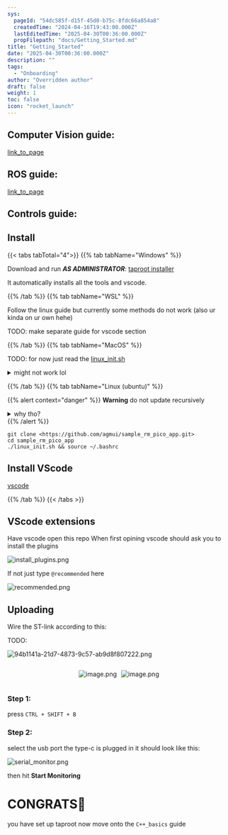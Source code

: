 ```yaml
---
sys:
  pageId: "54dc585f-d15f-45d0-b75c-8fdc66a854a8"
  createdTime: "2024-04-16T19:43:00.000Z"
  lastEditedTime: "2025-04-30T00:36:00.000Z"
  propFilepath: "docs/Getting_Started.md"
title: "Getting_Started"
date: "2025-04-30T00:36:00.000Z"
description: ""
tags:
  - "Onboarding"
author: "Overridden author"
draft: false
weight: 1
toc: false
icon: "rocket_launch"
---
```


## Computer Vision guide:

[link_to_page](86d45bc0-388b-4d26-8848-44f255f73d0e)

## ROS guide:

[link_to_page](3c76c1de-ec8f-46d6-8b0a-294005edc2d5)

## Controls guide:

## Install

{{< tabs tabTotal="4">}}
{{% tab tabName="Windows" %}}

Download and run _**AS ADMINISTRATOR**_: [taproot installer](https://github.com/Thornbots/TeachingFreshies/releases/tag/1.0)

It automatically installs all the tools and vscode.

{{% /tab %}}
{{% tab tabName="WSL" %}}

Follow the linux guide but currently some methods do not work (also ur kinda on ur own hehe)

TODO: make separate guide for vscode section

{{% /tab %}}
{{% tab tabName="MacOS" %}}

TODO: for now just read the [linux_init.sh](https://github.com/agmui/sample_rm_pico_app/blob/main/linux_init.sh)

<details>
<summary>might not work lol</summary>

`brew install libusb pkg-config`

Next install: [vscode](https://code.visualstudio.com/Download)

</details>

{{% /tab %}}
{{% tab tabName="Linux (ubuntu)" %}}

{{% alert context="danger" %}}
**Warning** do not update recursively
<details>
<summary>why tho?</summary>
There are some submodules that may go on for a while (like tinyusb) and I highly
recommend you don't need to get them.
If you want to see what submodules I update just look in `linux_init.sh`
</details>
{{% /alert %}}

```shell
git clone <https://github.com/agmui/sample_rm_pico_app.git>
cd sample_rm_pico_app
./linux_init.sh && source ~/.bashrc
```

## Install VScode

[vscode](https://code.visualstudio.com/Download)

{{% /tab %}}
{{< /tabs >}}

## VScode extensions

Have vscode open this repo
When first opining vscode should ask you to install the plugins

![install_plugins.png](https://prod-files-secure.s3.us-west-2.amazonaws.com/d518164a-d88e-44d1-a4ee-3adb3bd8bce0/89bd30f0-1825-4e77-867b-0a41ce370880/install_plugins.png?X-Amz-Algorithm=AWS4-HMAC-SHA256&X-Amz-Content-Sha256=UNSIGNED-PAYLOAD&X-Amz-Credential=ASIAZI2LB4662ZB6VZ6E%2F20250606%2Fus-west-2%2Fs3%2Faws4_request&X-Amz-Date=20250606T070915Z&X-Amz-Expires=3600&X-Amz-Security-Token=IQoJb3JpZ2luX2VjEH8aCXVzLXdlc3QtMiJIMEYCIQDZsn2ZI9ZkncqXjiCmDDVnJ4brvo%2BCzsVsPHKnDY1IpAIhAKyXKQ82ASQzGBaG%2B%2F32SJIMqToGknMKzwdj1wsRwLFOKv8DCFcQABoMNjM3NDIzMTgzODA1IgwkCLqvQkm50e9Ra48q3AMU8H7yn9InPE49PIPMJgBrD6n3I%2B1FFXDz9lryo%2Fp5wcVIOBq43yojZhiknJ9dYDowcAHcNcINwJnXIPiga4EjXUQ12eSAo0eqxbGndDayOsAteaIWU1UVf1ZtKMCR3l4YhZDzxPzqdejmd6gaSVIt8ec0d1WiL37wpHLFaPRcgWVrQeQrxsitIIW5QXLAtACAjsTwDjz1AgxpmFm7TxuEEbS0RhwbSzudYUqc1WbT9MbJ1LIwrIKQIeHfWuTWfe%2FBFi8WlF7q4khXJhBxhWbVEuhH7U3T13gjRk1OKu9L6hrUX%2FHMEdEIaTTW3tPw1AwLrMb9tm0Au2t9R7F4YzqCAvrYR2zGLWBoofJ0OAc08r5JDabbxpFrfG7cOj4%2B4DJY5%2FfZ%2FT9GcedYZcIdjUSYsBX5X%2BtMHKTMEc6jE9ABEXveg5R4U0%2F%2Bmwj71Ce00INyRUHbNN9hIXDYL5Vyc3GjSTwlZXCxvWbICQ8e24sO9JWiDaZj6FapOggHR80C0HxpNW8buZortUPRc9pY7Pah108ivL2nCajQHzYnIBzcZxa3sceEmJqsDpUxTEwzi0KKuDjnlCHZ0kcyBO608APh4OW2o1daNTd1tOSxs5ATyvrePE%2Bf3QAzt48psjCDk4rCBjqkAVQBgbLRvBbs4jnplqkE%2BqeiSbLhxOuxU6iSpDx7uE7paBhYsF%2BAPHelHMeKZZkch1Um8QfanoIVtVlj%2FdvA%2BdhfBRnmEt1JZDEGtuOGiW1zPrAOE8%2BGg0DsmOB9WpJ%2Bl4JOeG1qsbTzewCnMRI7ILsRFO6%2Byf8DSrEsfRqVig0B4HRfRYidCMlZS9swmHEXzPC3Fd4993dO5rTLJ83EiQO7msaz&X-Amz-Signature=710f282c8b543e01dfe9f2d7331b0bda711e095ce684d2abad8cec6a02ce2be5&X-Amz-SignedHeaders=host&x-id=GetObject)

If not just type `@recommended` here  

![recommended.png](https://prod-files-secure.s3.us-west-2.amazonaws.com/d518164a-d88e-44d1-a4ee-3adb3bd8bce0/61e661e9-5d85-4dfc-be0d-8d2097a5e793/recommended.png?X-Amz-Algorithm=AWS4-HMAC-SHA256&X-Amz-Content-Sha256=UNSIGNED-PAYLOAD&X-Amz-Credential=ASIAZI2LB4662ZB6VZ6E%2F20250606%2Fus-west-2%2Fs3%2Faws4_request&X-Amz-Date=20250606T070915Z&X-Amz-Expires=3600&X-Amz-Security-Token=IQoJb3JpZ2luX2VjEH8aCXVzLXdlc3QtMiJIMEYCIQDZsn2ZI9ZkncqXjiCmDDVnJ4brvo%2BCzsVsPHKnDY1IpAIhAKyXKQ82ASQzGBaG%2B%2F32SJIMqToGknMKzwdj1wsRwLFOKv8DCFcQABoMNjM3NDIzMTgzODA1IgwkCLqvQkm50e9Ra48q3AMU8H7yn9InPE49PIPMJgBrD6n3I%2B1FFXDz9lryo%2Fp5wcVIOBq43yojZhiknJ9dYDowcAHcNcINwJnXIPiga4EjXUQ12eSAo0eqxbGndDayOsAteaIWU1UVf1ZtKMCR3l4YhZDzxPzqdejmd6gaSVIt8ec0d1WiL37wpHLFaPRcgWVrQeQrxsitIIW5QXLAtACAjsTwDjz1AgxpmFm7TxuEEbS0RhwbSzudYUqc1WbT9MbJ1LIwrIKQIeHfWuTWfe%2FBFi8WlF7q4khXJhBxhWbVEuhH7U3T13gjRk1OKu9L6hrUX%2FHMEdEIaTTW3tPw1AwLrMb9tm0Au2t9R7F4YzqCAvrYR2zGLWBoofJ0OAc08r5JDabbxpFrfG7cOj4%2B4DJY5%2FfZ%2FT9GcedYZcIdjUSYsBX5X%2BtMHKTMEc6jE9ABEXveg5R4U0%2F%2Bmwj71Ce00INyRUHbNN9hIXDYL5Vyc3GjSTwlZXCxvWbICQ8e24sO9JWiDaZj6FapOggHR80C0HxpNW8buZortUPRc9pY7Pah108ivL2nCajQHzYnIBzcZxa3sceEmJqsDpUxTEwzi0KKuDjnlCHZ0kcyBO608APh4OW2o1daNTd1tOSxs5ATyvrePE%2Bf3QAzt48psjCDk4rCBjqkAVQBgbLRvBbs4jnplqkE%2BqeiSbLhxOuxU6iSpDx7uE7paBhYsF%2BAPHelHMeKZZkch1Um8QfanoIVtVlj%2FdvA%2BdhfBRnmEt1JZDEGtuOGiW1zPrAOE8%2BGg0DsmOB9WpJ%2Bl4JOeG1qsbTzewCnMRI7ILsRFO6%2Byf8DSrEsfRqVig0B4HRfRYidCMlZS9swmHEXzPC3Fd4993dO5rTLJ83EiQO7msaz&X-Amz-Signature=25773e8d17a1673e89dd445eceda0d2f5a5e71b05d25332b799d195ffb95ba85&X-Amz-SignedHeaders=host&x-id=GetObject)

## Uploading

Wire the ST-link according to this:

TODO:

![94b1141a-21d7-4873-9c57-ab9d8f807222.png](https://prod-files-secure.s3.us-west-2.amazonaws.com/d518164a-d88e-44d1-a4ee-3adb3bd8bce0/e5fad17d-ab82-4300-9f4c-505ab4b1202c/94b1141a-21d7-4873-9c57-ab9d8f807222.png?X-Amz-Algorithm=AWS4-HMAC-SHA256&X-Amz-Content-Sha256=UNSIGNED-PAYLOAD&X-Amz-Credential=ASIAZI2LB4662ZB6VZ6E%2F20250606%2Fus-west-2%2Fs3%2Faws4_request&X-Amz-Date=20250606T070915Z&X-Amz-Expires=3600&X-Amz-Security-Token=IQoJb3JpZ2luX2VjEH8aCXVzLXdlc3QtMiJIMEYCIQDZsn2ZI9ZkncqXjiCmDDVnJ4brvo%2BCzsVsPHKnDY1IpAIhAKyXKQ82ASQzGBaG%2B%2F32SJIMqToGknMKzwdj1wsRwLFOKv8DCFcQABoMNjM3NDIzMTgzODA1IgwkCLqvQkm50e9Ra48q3AMU8H7yn9InPE49PIPMJgBrD6n3I%2B1FFXDz9lryo%2Fp5wcVIOBq43yojZhiknJ9dYDowcAHcNcINwJnXIPiga4EjXUQ12eSAo0eqxbGndDayOsAteaIWU1UVf1ZtKMCR3l4YhZDzxPzqdejmd6gaSVIt8ec0d1WiL37wpHLFaPRcgWVrQeQrxsitIIW5QXLAtACAjsTwDjz1AgxpmFm7TxuEEbS0RhwbSzudYUqc1WbT9MbJ1LIwrIKQIeHfWuTWfe%2FBFi8WlF7q4khXJhBxhWbVEuhH7U3T13gjRk1OKu9L6hrUX%2FHMEdEIaTTW3tPw1AwLrMb9tm0Au2t9R7F4YzqCAvrYR2zGLWBoofJ0OAc08r5JDabbxpFrfG7cOj4%2B4DJY5%2FfZ%2FT9GcedYZcIdjUSYsBX5X%2BtMHKTMEc6jE9ABEXveg5R4U0%2F%2Bmwj71Ce00INyRUHbNN9hIXDYL5Vyc3GjSTwlZXCxvWbICQ8e24sO9JWiDaZj6FapOggHR80C0HxpNW8buZortUPRc9pY7Pah108ivL2nCajQHzYnIBzcZxa3sceEmJqsDpUxTEwzi0KKuDjnlCHZ0kcyBO608APh4OW2o1daNTd1tOSxs5ATyvrePE%2Bf3QAzt48psjCDk4rCBjqkAVQBgbLRvBbs4jnplqkE%2BqeiSbLhxOuxU6iSpDx7uE7paBhYsF%2BAPHelHMeKZZkch1Um8QfanoIVtVlj%2FdvA%2BdhfBRnmEt1JZDEGtuOGiW1zPrAOE8%2BGg0DsmOB9WpJ%2Bl4JOeG1qsbTzewCnMRI7ILsRFO6%2Byf8DSrEsfRqVig0B4HRfRYidCMlZS9swmHEXzPC3Fd4993dO5rTLJ83EiQO7msaz&X-Amz-Signature=b5379a31c4e9d5c89c30a769f3b9f55c3cded385b211fd3057a73f68c1576d59&X-Amz-SignedHeaders=host&x-id=GetObject)

<div style="display: flex;flex-direction: row; column-gap:10px; max-width: 630px;justify-content: center;">
<div>

![image.png](https://prod-files-secure.s3.us-west-2.amazonaws.com/d518164a-d88e-44d1-a4ee-3adb3bd8bce0/210ecb78-1116-4d7b-b9b7-2292f66fa2c2/image.png?X-Amz-Algorithm=AWS4-HMAC-SHA256&X-Amz-Content-Sha256=UNSIGNED-PAYLOAD&X-Amz-Credential=ASIAZI2LB4667ZDN3YK4%2F20250606%2Fus-west-2%2Fs3%2Faws4_request&X-Amz-Date=20250606T070923Z&X-Amz-Expires=3600&X-Amz-Security-Token=IQoJb3JpZ2luX2VjEH4aCXVzLXdlc3QtMiJGMEQCIDeWAS%2FgWf6Uaf1mlag%2BkictDbXSfasPmfiAtVnl%2BAFyAiByngFKlPk1EpcDGCl4qLbVMl64zNH8%2B%2FQdXAgllMmsACr%2FAwhXEAAaDDYzNzQyMzE4MzgwNSIM6xqorbCaWIKB5pGGKtwDUvWjoH4Q37cJZjqD1kuAbqT%2Bjrl2TiVSaVKYcJo5KKlftne5p1oIyWRuplfVMNPxnlX%2BqpeR9%2FZo0HPuP%2FDbeJ%2FEMYwfltLyOSipg0ldxl2Vp%2B0EIGjnjdnr52BxhyTi%2BLudX0Wg%2B3NJX%2B9ADHTBubeBbHu0lbIPiXM2u2sg1KTaA6rY7jAS002o%2FQDyponBAB7ZZWXGAhm%2BsdmB4SO%2BKuPba1sZ7EzndNtqoTHz6TYM3HCzpuhoubgSovkVjsvxy7%2FLN4AZJN4ckyhjSdVROL776hwGgmD7yx8CD2sfryKZLd%2F3PLEj5%2FcYJNMWMiw41EqMriE5Qzooy039e2Ui3Dx3eV%2Fcp3nSkzI%2Bb3SAIRwt%2BhED97QiO%2BC1519mZ2EBPgLkonISlLvqYg0q0JFzM6Y9bZ4PsFg%2FQwSp8xE1anmrod56mDmAr2lo%2BphQoQzOSNHZ96ur%2F27rDeqMue%2Fn0bvDtmfbz8yCpJ8PTaI9G%2F4cciQwaifeL5RsSKOQjxpEnT0z%2FDRyz5Mcb%2B69eG2ZL28TcUVwDbad5Ifp90%2FRPRlWWp5xq%2BDAuSGkCkPDADH28ikrFoqqzDDis0%2FU3frex7gkHTZbPqwgN%2BKES9hdfDF%2BW0H5Hi3fGz8NcY8w4%2FaJwgY6pgHYXM2%2Fk%2FdMTt46FaDLpgR4xYAxjZLXWvvOPuV9KYgVmI4Y9%2BAoOoU46z36K1reVkFgZML54ENtkUJ86iDWR3JZQhe8usEOD5r7%2B5cznXjsuefnJDJJ2pf1A3hkTIejeUYs%2BTPhXGxI%2BBJzOuPJLEGxYgavyZHyMP7UO4ygJ2fHpcstEyIkzBhIGd8odzFuIR7wPp0gJRf8g4lRxcvZFOcxTMCds35%2F&X-Amz-Signature=06cc627e1a9ff5bff3a7d129fef3399ff9de2c54a15f847f7d1e8761e9b49f86&X-Amz-SignedHeaders=host&x-id=GetObject)

</div>
<div>

![image.png](https://prod-files-secure.s3.us-west-2.amazonaws.com/d518164a-d88e-44d1-a4ee-3adb3bd8bce0/33a0fd0f-8ca6-4a86-8e09-26e95ded1fff/image.png?X-Amz-Algorithm=AWS4-HMAC-SHA256&X-Amz-Content-Sha256=UNSIGNED-PAYLOAD&X-Amz-Credential=ASIAZI2LB466UXEA7B6C%2F20250606%2Fus-west-2%2Fs3%2Faws4_request&X-Amz-Date=20250606T070925Z&X-Amz-Expires=3600&X-Amz-Security-Token=IQoJb3JpZ2luX2VjEHsaCXVzLXdlc3QtMiJGMEQCIAYb61fXOwMZQ6g8c3k2VViekpKogB3FpgARDaTDDN2mAiAprzL6bEZC6UW0e0A2jcS4LwbGsSx7AUNiFLgn6Fjnoyr%2FAwhUEAAaDDYzNzQyMzE4MzgwNSIMdnLTWJNciIGvo1WlKtwDPtoixRSJ0Vg07aO8FL%2B4Z%2FIn9PVZ5rmlyCqpvjxQ9dUt97Eikv0wq1eB8rKGD2eLPgVVXeTXN18ixfj6ivkkyccyaWzRdAeplQn2HkfIdwvliDfUBUZ9QSxliykIMtXRJUKeS8CRb4sViEAaa1SvTEnfedDZ0VKPX6FBq2MIdDtyeB5LMA6cmafL%2FUxFbyNaHurc0ic98SztLctasC9S7sMOfvve9IxPYR3NWMoJwXnhOO1mtc87VTrQLYinudAUx2SHyNDjIw62nOZoyNXS518J7e%2FOHW43n7Z%2BiuoMPkQeEN30ZCKu8YOJ8UhshxpoSOPOV0EpTKA7RF%2BCpcR5w3hEdMnPdpdMlGcdV85SmOzX6paCALxI5T4BQLYR28qV6qqDYQK3F3mYmxc0JSj2jjh7tD9bPcS471b0fQIOmOOq8pmSHXTspVU7Jsa0tW7OM4rGnSCAKACVpXxzfd5zdDPDfCkQqYZTRbp9iU1lh3cW6TwdJdTn3pSnQx2sow7rMNpjyOPOPai357q7xuSV1vd1%2ByCRoO%2FW68h0kkgu9pM5q65Gdc40TvxbEZiXj4fVGHpRjaJQ%2BvBV8KCE02LK1%2FT%2FaroTsPgUUAYmNIhUT%2BCVcRBkL2jEg6MXEJcwzreJwgY6pgFNMAZzZPJ5ECBuSiVtFZMJr6AxbmPn0%2F5%2BySKsKXmHTpvAqRD8JHPSHX4oXd68uqs7nA%2FY0%2BfbSe9poGvvQM8PvdjGHErAJQ9KMJDW6CHeHSAnNGCwJzfCLFf%2FhOTZywXR0SppK21Tgyskxy9eaObG9sU%2BDDZln3pl3GQiLTs023BJnD1I1%2BIGYRfGKrGbm3244%2FHZDuH7j2sv9jSGGsWhaBDNLUiF&X-Amz-Signature=b7b0296370917c039e1001f1d5bef2fe0f480d543df0d2454ac96f1da8bf3b94&X-Amz-SignedHeaders=host&x-id=GetObject)

</div>
</div>

### Step 1:

press `CTRL + SHIFT + B`

### Step 2:

select the usb port the type-c is plugged in it should look like this:

![serial_monitor.png](https://prod-files-secure.s3.us-west-2.amazonaws.com/d518164a-d88e-44d1-a4ee-3adb3bd8bce0/f03f4774-05d4-4393-b6a0-d5efb6d315ab/serial_monitor.png?X-Amz-Algorithm=AWS4-HMAC-SHA256&X-Amz-Content-Sha256=UNSIGNED-PAYLOAD&X-Amz-Credential=ASIAZI2LB4662ZB6VZ6E%2F20250606%2Fus-west-2%2Fs3%2Faws4_request&X-Amz-Date=20250606T070915Z&X-Amz-Expires=3600&X-Amz-Security-Token=IQoJb3JpZ2luX2VjEH8aCXVzLXdlc3QtMiJIMEYCIQDZsn2ZI9ZkncqXjiCmDDVnJ4brvo%2BCzsVsPHKnDY1IpAIhAKyXKQ82ASQzGBaG%2B%2F32SJIMqToGknMKzwdj1wsRwLFOKv8DCFcQABoMNjM3NDIzMTgzODA1IgwkCLqvQkm50e9Ra48q3AMU8H7yn9InPE49PIPMJgBrD6n3I%2B1FFXDz9lryo%2Fp5wcVIOBq43yojZhiknJ9dYDowcAHcNcINwJnXIPiga4EjXUQ12eSAo0eqxbGndDayOsAteaIWU1UVf1ZtKMCR3l4YhZDzxPzqdejmd6gaSVIt8ec0d1WiL37wpHLFaPRcgWVrQeQrxsitIIW5QXLAtACAjsTwDjz1AgxpmFm7TxuEEbS0RhwbSzudYUqc1WbT9MbJ1LIwrIKQIeHfWuTWfe%2FBFi8WlF7q4khXJhBxhWbVEuhH7U3T13gjRk1OKu9L6hrUX%2FHMEdEIaTTW3tPw1AwLrMb9tm0Au2t9R7F4YzqCAvrYR2zGLWBoofJ0OAc08r5JDabbxpFrfG7cOj4%2B4DJY5%2FfZ%2FT9GcedYZcIdjUSYsBX5X%2BtMHKTMEc6jE9ABEXveg5R4U0%2F%2Bmwj71Ce00INyRUHbNN9hIXDYL5Vyc3GjSTwlZXCxvWbICQ8e24sO9JWiDaZj6FapOggHR80C0HxpNW8buZortUPRc9pY7Pah108ivL2nCajQHzYnIBzcZxa3sceEmJqsDpUxTEwzi0KKuDjnlCHZ0kcyBO608APh4OW2o1daNTd1tOSxs5ATyvrePE%2Bf3QAzt48psjCDk4rCBjqkAVQBgbLRvBbs4jnplqkE%2BqeiSbLhxOuxU6iSpDx7uE7paBhYsF%2BAPHelHMeKZZkch1Um8QfanoIVtVlj%2FdvA%2BdhfBRnmEt1JZDEGtuOGiW1zPrAOE8%2BGg0DsmOB9WpJ%2Bl4JOeG1qsbTzewCnMRI7ILsRFO6%2Byf8DSrEsfRqVig0B4HRfRYidCMlZS9swmHEXzPC3Fd4993dO5rTLJ83EiQO7msaz&X-Amz-Signature=5d5ec12dcd93f487b5b41ba2f1dae47a66d632bedbd3d795d34ba7c1f55b1c52&X-Amz-SignedHeaders=host&x-id=GetObject)

then hit **Start Monitoring**

# CONGRATS🎉

you have set up taproot now move onto the `C++_basics` guide
